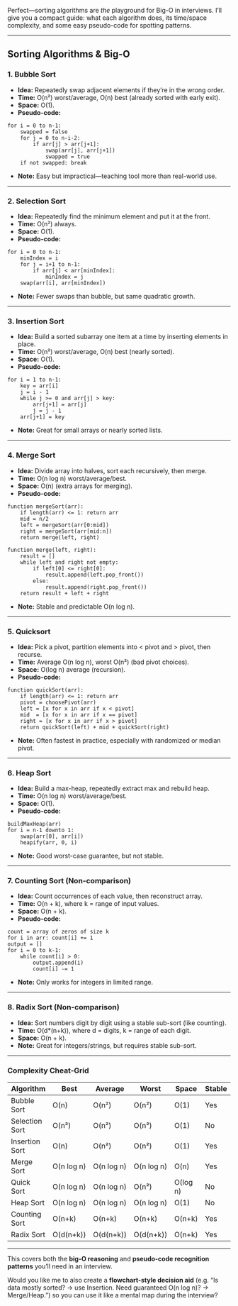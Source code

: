 Perfect—sorting algorithms are *the* playground for Big-O in interviews. I’ll give you a compact guide: what each algorithm does, its time/space complexity, and some easy pseudo-code for spotting patterns.

---

## Sorting Algorithms & Big-O

### 1. **Bubble Sort**

* **Idea:** Repeatedly swap adjacent elements if they’re in the wrong order.
* **Time:** O(n²) worst/average, O(n) best (already sorted with early exit).
* **Space:** O(1).
* **Pseudo-code:**

```text
for i = 0 to n-1:
    swapped = false
    for j = 0 to n-i-2:
        if arr[j] > arr[j+1]:
            swap(arr[j], arr[j+1])
            swapped = true
    if not swapped: break
```

* **Note:** Easy but impractical—teaching tool more than real-world use.

---

### 2. **Selection Sort**

* **Idea:** Repeatedly find the minimum element and put it at the front.
* **Time:** O(n²) always.
* **Space:** O(1).
* **Pseudo-code:**

```text
for i = 0 to n-1:
    minIndex = i
    for j = i+1 to n-1:
        if arr[j] < arr[minIndex]:
            minIndex = j
    swap(arr[i], arr[minIndex])
```

* **Note:** Fewer swaps than bubble, but same quadratic growth.

---

### 3. **Insertion Sort**

* **Idea:** Build a sorted subarray one item at a time by inserting elements in place.
* **Time:** O(n²) worst/average, O(n) best (nearly sorted).
* **Space:** O(1).
* **Pseudo-code:**

```text
for i = 1 to n-1:
    key = arr[i]
    j = i - 1
    while j >= 0 and arr[j] > key:
        arr[j+1] = arr[j]
        j = j - 1
    arr[j+1] = key
```

* **Note:** Great for small arrays or nearly sorted lists.

---

### 4. **Merge Sort**

* **Idea:** Divide array into halves, sort each recursively, then merge.
* **Time:** O(n log n) worst/average/best.
* **Space:** O(n) (extra arrays for merging).
* **Pseudo-code:**

```text
function mergeSort(arr):
    if length(arr) <= 1: return arr
    mid = n/2
    left = mergeSort(arr[0:mid])
    right = mergeSort(arr[mid:n])
    return merge(left, right)

function merge(left, right):
    result = []
    while left and right not empty:
        if left[0] <= right[0]:
            result.append(left.pop_front())
        else:
            result.append(right.pop_front())
    return result + left + right
```

* **Note:** Stable and predictable O(n log n).

---

### 5. **Quicksort**

* **Idea:** Pick a pivot, partition elements into < pivot and > pivot, then recurse.
* **Time:** Average O(n log n), worst O(n²) (bad pivot choices).
* **Space:** O(log n) average (recursion).
* **Pseudo-code:**

```text
function quickSort(arr):
    if length(arr) <= 1: return arr
    pivot = choosePivot(arr)
    left = [x for x in arr if x < pivot]
    mid  = [x for x in arr if x == pivot]
    right = [x for x in arr if x > pivot]
    return quickSort(left) + mid + quickSort(right)
```

* **Note:** Often fastest in practice, especially with randomized or median pivot.

---

### 6. **Heap Sort**

* **Idea:** Build a max-heap, repeatedly extract max and rebuild heap.
* **Time:** O(n log n) worst/average/best.
* **Space:** O(1).
* **Pseudo-code:**

```text
buildMaxHeap(arr)
for i = n-1 downto 1:
    swap(arr[0], arr[i])
    heapify(arr, 0, i)
```

* **Note:** Good worst-case guarantee, but not stable.

---

### 7. **Counting Sort** (Non-comparison)

* **Idea:** Count occurrences of each value, then reconstruct array.
* **Time:** O(n + k), where k = range of input values.
* **Space:** O(n + k).
* **Pseudo-code:**

```text
count = array of zeros of size k
for i in arr: count[i] += 1
output = []
for i = 0 to k-1:
    while count[i] > 0:
        output.append(i)
        count[i] -= 1
```

* **Note:** Only works for integers in limited range.

---

### 8. **Radix Sort** (Non-comparison)

* **Idea:** Sort numbers digit by digit using a stable sub-sort (like counting).
* **Time:** O(d*(n+k)), where d = digits, k = range of each digit.
* **Space:** O(n + k).
* **Note:** Great for integers/strings, but requires stable sub-sort.

---

### Complexity Cheat-Grid

| Algorithm      | Best       | Average    | Worst      | Space    | Stable |
| -------------- | ---------- | ---------- | ---------- | -------- | ------ |
| Bubble Sort    | O(n)       | O(n²)      | O(n²)      | O(1)     | Yes    |
| Selection Sort | O(n²)      | O(n²)      | O(n²)      | O(1)     | No     |
| Insertion Sort | O(n)       | O(n²)      | O(n²)      | O(1)     | Yes    |
| Merge Sort     | O(n log n) | O(n log n) | O(n log n) | O(n)     | Yes    |
| Quick Sort     | O(n log n) | O(n log n) | O(n²)      | O(log n) | No     |
| Heap Sort      | O(n log n) | O(n log n) | O(n log n) | O(1)     | No     |
| Counting Sort  | O(n+k)     | O(n+k)     | O(n+k)     | O(n+k)   | Yes    |
| Radix Sort     | O(d(n+k))  | O(d(n+k))  | O(d(n+k))  | O(n+k)   | Yes    |

---

This covers both the **big-O reasoning** and **pseudo-code recognition patterns** you’ll need in an interview.

Would you like me to also create a **flowchart-style decision aid** (e.g. “Is data mostly sorted? → use Insertion. Need guaranteed O(n log n)? → Merge/Heap.”) so you can use it like a mental map during the interview?
